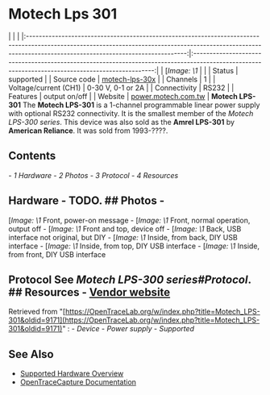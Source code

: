 # Motech Lps 301
| | | |:-------------------------------------------------------------------------------------------------------------------------------------------------------------------------------------------------------------:|:------------------------------------------------------------------------------------------------------------------------------------------------:| | [*Image: \1* | | | Status | supported | | Source code | [motech-lps-30x](http://github.com/OpenTraceLab/?p=OpenTraceCapture.git;a=tree;f=src/hardware/motech-lps-30x) | | Channels | 1 | | Voltage/current (CH1) | 0-30 V, 0-1 or 2A | | Connectivity | RS232 | | Features | output on/off | | Website | [power.motech.com.tw](http://power.motech.com.tw/) | **Motech LPS-301** The **Motech LPS-301** is a 1-channel programmable linear power supply with optional RS232 connectivity. It is the smallest member of the *Motech LPS-300 series*. This device was also sold as the **Amrel LPS-301** by **American Reliance**. It was sold from 1993-????.
## Contents
\- *1 Hardware* \- *2 Photos* \- *3 Protocol* \- *4 Resources*
## Hardware \- TODO. ## Photos \-
[*Image: \1*
Front, power-on message
\-
[*Image: \1*
Front, normal operation, output off
\-
[*Image: \1*
Front and top, device off
\-
[*Image: \1*
Back, USB interface not original, but DIY
\-
[*Image: \1*
Inside, from back, DIY USB interface
\-
[*Image: \1*
Inside, from top, DIY USB interface
\-
[*Image: \1*
Inside, from front, DIY USB interface
## Protocol See *Motech LPS-300 series#Protocol*. ## Resources \- [Vendor website](http://power.motech.com.tw/)
Retrieved from "[https://OpenTraceLab.org/w/index.php?title=Motech_LPS-301&oldid=9171](https://OpenTraceLab.org/w/index.php?title=Motech_LPS-301&oldid=9171)"
: \- *Device* \- *Power supply* \- *Supported*
## See Also
- [Supported Hardware Overview](../supported-hardware.md)
- [OpenTraceCapture Documentation](../../opentracecapture/overview.md)

